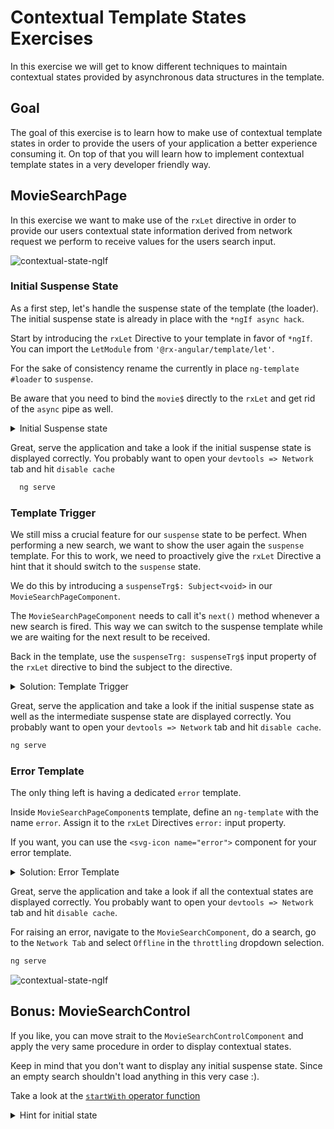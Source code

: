 # Contextual Template States Exercises

In this exercise we will get to know different techniques to maintain contextual states provided by asynchronous data
structures in the template.

## Goal

The goal of this exercise is to learn how to make use of contextual template states in order to provide the users of your
application a better experience consuming it. On top of that you will learn how to implement contextual template states
in a very developer friendly way.

## MovieSearchPage

In this exercise we want to make use of the `rxLet` directive in order to provide our users contextual state information
derived from network request we perform to receive values for the users search input.

![contextual-state-ngIf](https://github.com/push-based/workshop-exercises/blob/main/angular-performance/images/contextual-template-states/contextual-state--ngIf.PNG)

### Initial Suspense State

As a first step, let's handle the suspense state of the template (the loader). 
The initial suspense state is already in place with the `*ngIf async hack`.  

Start by introducing the `rxLet` Directive to your template in favor of `*ngIf`.   
You can import the `LetModule` from `'@rx-angular/template/let'`.

For the sake of consistency rename the currently in place `ng-template #loader` to `suspense`.

Be aware that you need to bind the `movie$` directly to the `rxLet` and get rid of the `async` pipe as well.

<details>
  <summary>Initial Suspense state</summary>

```html
<!--movie-search-page.component.html-->

<ng-container *rxLet="movies$; let movies; suspense: suspense; error: error; suspenseTrg: suspenseTrg$">

    <!-- the template-->
  
</ng-container>

<ng-template #suspense>
  <div class="loader"></div>
</ng-template>


```

</details>

Great, serve the application and take a look if the initial suspense state is displayed correctly.
You probably want to open your `devtools => Network` tab and hit `disable cache`

```bash
  ng serve
```

### Template Trigger

We still miss a crucial feature for our `suspense` state to be perfect. When performing a new search, we want to show
the user again the `suspense` template.
For this to work, we need to proactively give the `rxLet` Directive a hint that it should switch to the `suspense`
state.  

We do this by introducing a `suspenseTrg$: Subject<void>` in our `MovieSearchPageComponent`.

The `MovieSearchPageComponent` needs to call it's `next()` method whenever a new search is fired. This way we can switch to
the suspense template while we are waiting for the next result to be received.

Back in the template, use the `suspenseTrg: suspenseTrg$` input property of the `rxLet` directive to bind the subject to
the directive.

<details>
  <summary>Solution: Template Trigger</summary>

```ts

readonly suspenseTrg$ = new Subject<void>();

// in onInit

this.movies$ = this.activatedRoute.params.pipe(
        switchMap((params) => {
          // call the suspenseTrg when getting new route params
          this.suspenseTrg$.next();
          return this.movieService.searchMovies(params.query);
        })
);

```

```html
<!--movie-search-page.component.html-->

<ng-container *rxLet="movies$; let movies; rxSuspense: suspense; suspenseTrg: suspenseTrg$">

</ng-container>
```

</details>

Great, serve the application and take a look if the initial suspense state as well as the intermediate suspense state are
displayed correctly. You probably want to open your `devtools => Network` tab and hit `disable cache`.

```bash
ng serve
```

### Error Template

The only thing left is having a dedicated `error` template.

Inside `MovieSearchPageComponent`s template, define an `ng-template` with the name `error`.
Assign it to the `rxLet` Directives `error:` input property.

If you want, you can use the `<svg-icon name="error">` component for your error template.

<details>
  <summary>Solution: Error Template</summary>

```html
<!--movie-search-page.component.html-->

<ng-container *rxLet="movies$; let movies; error: error; suspense: suspense; suspenseTrg: suspenseTrg$">

</ng-container>

<ng-template #error>
  <h2>An error occurred</h2>
  <div>
    <svg-icon name="error" size="350px"></svg-icon></div>
</ng-template>
```

</details>

Great, serve the application and take a look if all the contextual states are
displayed correctly. You probably want to open your `devtools => Network` tab and hit `disable cache`.

For raising an error, navigate to the `MovieSearchComponent`, do a search, go to the `Network Tab` and select `Offline` in 
the `throttling` dropdown selection.

```bash
ng serve
```

  ![contextual-state-ngIf](https://github.com/push-based/workshop-exercises/blob/main/angular-performance/images/contextual-template-states/contextual-state--rxLet.PNG)

## Bonus: MovieSearchControl

If you like, you can move strait to the `MovieSearchControlComponent` and apply the very same procedure in order to
display contextual states.

Keep in mind that you don't want to display any initial suspense state. Since an empty search shouldn't load anything
in this very case :).

Take a look at the [`startWith` operator function](https://rxjs.dev/api/operators/startWith)

<details>
    <summary>Hint for initial state</summary>

```ts
movies$ = this.searchTerm$.pipe(
    switchMap((term) => {
      // if term, trigger suspense state & return movieSearch with term
      // else return of([])
    }),
    startWith([])
  );
```

</details>
